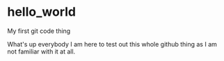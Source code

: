 # hello_world
My first git code thing

What's up everybody
I am here to test out this whole github thing
as I am not familiar with it at all.
